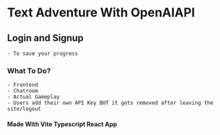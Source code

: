 # Text Adventure With OpenAIAPI
## Login and Signup
    - To save your progress

### What To Do?
    - Frontend
    - Chatroom
    - Actual Gameplay
    - Users add their own API Key BUT it gets removed after leaving the site/logout


#### Made With Vite Typescript React App
